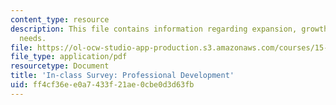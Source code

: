 ```yaml
---
content_type: resource
description: This file contains information regarding expansion, growth, and unmet
  needs.
file: https://ol-ocw-studio-app-production.s3.amazonaws.com/courses/15-s07-globalhealth-lab-spring-2013/ff4cf36ee0a7433f21ae0cbe0d3d63fb_MIT15_S07S13_profdevchk.pdf
file_type: application/pdf
resourcetype: Document
title: 'In-class Survey: Professional Development'
uid: ff4cf36e-e0a7-433f-21ae-0cbe0d3d63fb
---
```

